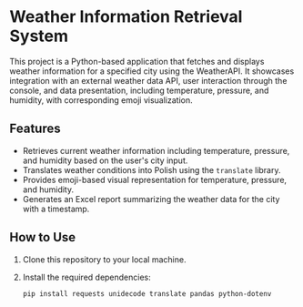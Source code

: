 # Weather Information Retrieval System

This project is a Python-based application that fetches and displays weather information for a specified city using the WeatherAPI. It showcases integration with an external weather data API, user interaction through the console, and data presentation, including temperature, pressure, and humidity, with corresponding emoji visualization.

## Features

- Retrieves current weather information including temperature, pressure, and humidity based on the user's city input.
- Translates weather conditions into Polish using the `translate` library.
- Provides emoji-based visual representation for temperature, pressure, and humidity.
- Generates an Excel report summarizing the weather data for the city with a timestamp.

## How to Use

1. Clone this repository to your local machine.
2. Install the required dependencies:

   ```bash
   pip install requests unidecode translate pandas python-dotenv
   ```
